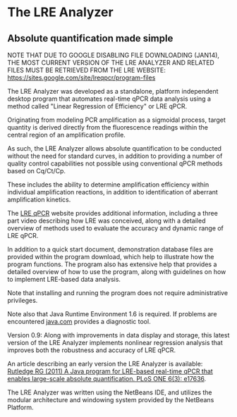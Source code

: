 # The LRE Analyzer #
## Absolute quantification made simple ##

NOTE THAT DUE TO GOOGLE DISABLING FILE DOWNLOADING (JAN14), THE MOST CURRENT VERSION OF THE LRE ANALYZER AND RELATED FILES MUST BE RETRIEVED FROM THE LRE WEBSITE:
https://sites.google.com/site/lreqpcr/program-files

The LRE Analyzer was developed as a standalone, platform independent desktop program that automates real-time qPCR data analysis using a method called "Linear Regression of Efficiency" or LRE qPCR.

Originating from modeling PCR amplification as a sigmoidal process, target quantity is derived directly from the fluorescence readings within the central region of an amplification profile.

As such, the LRE Analyzer allows absolute quantification to be conducted without the need for standard curves, in addition to providing a number of quality control capabilities not possible using conventional qPCR methods based on Cq/Ct/Cp.

These includes the ability to determine amplification efficiency within individual amplification reactions, in addition to identification of aberrant amplification kinetics.

The [LRE qPCR](http://sites.google.com/site/lreqpcr) website provides additional information, including a three part video describing how LRE was conceived, along with a detailed overview of methods used to evaluate the accuracy and dynamic range of LRE qPCR.

In addition to a quick start document, demonstration database files are provided within the program download, which help to illustrate how the program functions. The program also has extensive help that provides a detailed overview of how to use the program, along with guidelines on how to implement LRE-based data analysis.

Note that installing and running the program does not require administrative privileges.

Note also that Java Runtime Environment 1.6 is required. If problems are encountered [java.com](http://java.com) provides a diagnostic tool.

Version 0.9: Along with improvements in data display and storage, this latest version of the LRE Analyzer implements nonlinear regression analysis that improves both the robustness and accuracy of LRE qPCR.

An article describing an early version the LRE Analyzer is available:
[Rutledge RG (2011) A Java program for LRE-based real-time qPCR that enables large-scale absolute quantification. PLoS ONE 6(3): e17636](http://www.plosone.org/article/info%3Adoi%2F10.1371%2Fjournal.pone.0017636).

The LRE Analyzer was written using the NetBeans IDE, and utilizes the modular architecture and windowing system provided by the NetBeans Platform.